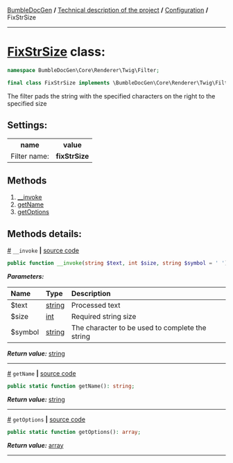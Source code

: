 [BumbleDocGen](../../README.md) **/**
[Technical description of the project](../readme.md) **/**
[Configuration](../01_configuration.md) **/**
FixStrSize

---


# [FixStrSize](https://github.com/bumble-tech/bumble-doc-gen/blob/master/src/Core/Renderer/Twig/Filter/FixStrSize.php#L12) class:

```php
namespace BumbleDocGen\Core\Renderer\Twig\Filter;

final class FixStrSize implements \BumbleDocGen\Core\Renderer\Twig\Filter\CustomFilterInterface
```
The filter pads the string with the specified characters on the right to the specified size


<h2>Settings:</h2>

<table>
    <tr>
        <th>name</th>
        <th>value</th>
    </tr>
    <tr>
        <td>Filter name:</td>
        <td><b>fixStrSize</b></td>
    </tr>
</table>

## Methods

1. [__invoke](#m-invoke) 
1. [getName](#mgetname) 
1. [getOptions](#mgetoptions) 

## Methods details:

<a name="m-invoke" href="#m-invoke">#</a> `__invoke`  **|** [source code](https://github.com/bumble-tech/bumble-doc-gen/blob/master/src/Core/Renderer/Twig/Filter/FixStrSize.php#L20)
```php
public function __invoke(string $text, int $size, string $symbol = ' '): string;
```

***Parameters:***

| Name | Type | Description |
|:-|:-|:-|
$text | [string](https://www.php.net/manual/en/language.types.string.php) | Processed text |
$size | [int](https://www.php.net/manual/en/language.types.integer.php) | Required string size |
$symbol | [string](https://www.php.net/manual/en/language.types.string.php) | The character to be used to complete the string |

***Return value:*** [string](https://www.php.net/manual/en/language.types.string.php)

---

<a name="mgetname" href="#mgetname">#</a> `getName`  **|** [source code](https://github.com/bumble-tech/bumble-doc-gen/blob/master/src/Core/Renderer/Twig/Filter/FixStrSize.php#L31)
```php
public static function getName(): string;
```

***Return value:*** [string](https://www.php.net/manual/en/language.types.string.php)

---

<a name="mgetoptions" href="#mgetoptions">#</a> `getOptions`  **|** [source code](https://github.com/bumble-tech/bumble-doc-gen/blob/master/src/Core/Renderer/Twig/Filter/FixStrSize.php#L36)
```php
public static function getOptions(): array;
```

***Return value:*** [array](https://www.php.net/manual/en/language.types.array.php)

---
